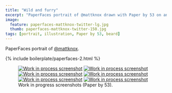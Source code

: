 ```yaml
---
title: "Wild and furry"
excerpt: "PaperFaces portrait of @mattknox drawn with Paper by 53 on an iPad."
image: 
  feature: paperfaces-mattknox-twitter-lg.jpg
  thumb: paperfaces-mattknox-twitter-150.jpg
tags: [portrait, illustration, Paper by 53, beard]
---
```


PaperFaces portrait of <a href="http://twitter.com/mattknox">@mattknox</a>.

{% include boilerplate/paperfaces-2.html %}

<figure class="half">
	<a href="{{ site.url }}/images/paperfaces-mattknox-process-1-lg.jpg"><img src="{{ site.url }}/images/paperfaces-mattknox-process-1-600.jpg" alt="Work in process screenshot"></a>
	<a href="{{ site.url }}/images/paperfaces-mattknox-process-2-lg.jpg"><img src="{{ site.url }}/images/paperfaces-mattknox-process-2-600.jpg" alt="Work in process screenshot"></a>
	<a href="{{ site.url }}/images/paperfaces-mattknox-process-3-lg.jpg"><img src="{{ site.url }}/images/paperfaces-mattknox-process-3-600.jpg" alt="Work in process screenshot"></a>
	<a href="{{ site.url }}/images/paperfaces-mattknox-process-4-lg.jpg"><img src="{{ site.url }}/images/paperfaces-mattknox-process-4-600.jpg" alt="Work in process screenshot"></a>
	<a href="{{ site.url }}/images/paperfaces-mattknox-process-5-lg.jpg"><img src="{{ site.url }}/images/paperfaces-mattknox-process-5-600.jpg" alt="Work in process screenshot"></a>
	<a href="{{ site.url }}/images/paperfaces-mattknox-process-6-lg.jpg"><img src="{{ site.url }}/images/paperfaces-mattknox-process-6-600.jpg" alt="Work in process screenshot"></a>
	<figcaption>Work in progress screenshots (Paper by 53).</figcaption>
</figure>